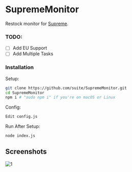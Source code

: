 # SupremeMonitor
Restock monitor for [Supreme](https://supremenewyork.com).

### TODO:
- [ ] Add EU Support
- [ ] Add Multiple Tasks

### Installation
Setup:

```sh
git clone https://github.com/suite/SupremeMonitor.git
cd SupremeMonitor
npm i # "sudo npm i" if you're on macOS or Linux
```

Config:
```sh
Edit config.js
```

Run After Setup:

```sh
node index.js
```
## Screenshots
![1](https://i.imgur.com/DBwJmHK.png)
